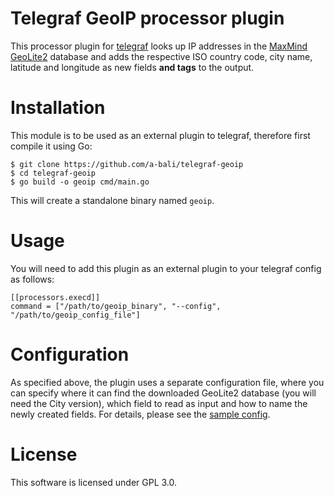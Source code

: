 # Telegraf GeoIP processor plugin

This processor plugin for [telegraf](https://github.com/influxdata/telegraf) looks up IP addresses in the [MaxMind GeoLite2](https://dev.maxmind.com/geoip/geoip2/geolite2/) database and adds the respective ISO country code, city name, latitude and longitude as new fields **and tags** to the output.

# Installation

This module is to be used as an external plugin to telegraf, therefore first compile it using Go:

    $ git clone https://github.com/a-bali/telegraf-geoip
    $ cd telegraf-geoip
    $ go build -o geoip cmd/main.go

This will create a standalone binary named `geoip`.

# Usage

You will need to add this plugin as an external plugin to your telegraf config as follows:

    [[processors.execd]]
    command = ["/path/to/geoip_binary", "--config", "/path/to/geoip_config_file"]

# Configuration

As specified above, the plugin uses a separate configuration file, where you can specify where it can find the downloaded GeoLite2 database (you will need the City version), which field to read as input and how to name the newly created fields. For details, please see the [sample config](https://github.com/a-bali/telegraf-geoip/blob/master/plugin.conf).

# License

This software is licensed under GPL 3.0.
